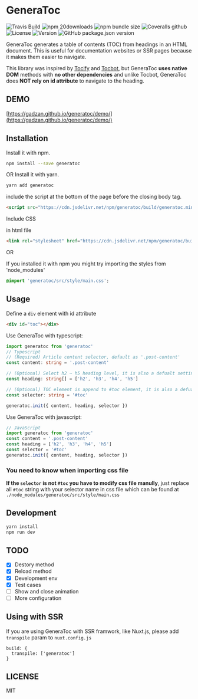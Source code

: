 # GeneraToc

![Travis Build](https://img.shields.io/travis/com/gadzan/generatoc?logo=travis&style=for-the-badge)
![npm 20downloads](https://img.shields.io/npm/dt/generatoc?label=npm%20downloads&logo=npm&style=for-the-badge)
![npm bundle size](https://img.shields.io/bundlephobia/min/generatoc?style=for-the-badge)
![Coveralls github](https://img.shields.io/coveralls/github/gadzan/generatoc?style=for-the-badge)
![License](https://img.shields.io/npm/l/generatoc?style=for-the-badge)
![Version](https://img.shields.io/npm/v/generatoc?logo=npm&label=version&style=for-the-badge)
![GitHub package.json version](https://img.shields.io/github/package-json/v/gadzan/generatoc?logo=github&style=for-the-badge)

GeneraToc generates a table of contents (TOC) from headings in an HTML document. This is useful for documentation websites or SSR pages because it makes them easier to navigate. 

This library was inspired by [Tocify](https://github.com/gfranko/jquery.tocify.js) and [Tocbot](https://github.com/tscanlin/tocbot), but GeneraToc **uses native DOM** methods with **no other dependencies** and unlike Tocbot, GeneraToc does **NOT rely on id attribute** to navigate to the heading.

## DEMO

[https://gadzan.github.io/generatoc/demo/](https://gadzan.github.io/generatoc/demo/)

## Installation

Install it with npm.
```bash
npm install --save generatoc
```

OR Install it with yarn.
```bash
yarn add generatoc
```

include the script at the bottom of the page before the closing body tag.
```html
<script src="https://cdn.jsdelivr.net/npm/generatoc/build/generatoc.min.js"></script>
```

Include CSS

in html file
```html
<link rel="stylesheet" href="https://cdn.jsdelivr.net/npm/generatoc/build/generatoc.min.css">
```

OR

If you installed it with npm you might try importing the styles from 'node_modules'
```css
@import 'generatoc/src/style/main.css';
```

## Usage

Define a `div` element with id attribute
```html
<div id="toc"></div>
```

Use GeneraToc with typescript:
```typescript
import generatoc from 'generatoc'
// Typescript
// (Required) Article content selector, default as '.post-content'
const content: string = '.post-content'

// (Optional) Select h2 ~ h5 heading level, it is also a defualt setting if you leave it undefined
const heading: string[] = ['h2', 'h3', 'h4', 'h5']

// (Optional) TOC element is append to #toc element, it is also a defualt setting if you leave it undefined
const selector: string = '#toc'

generatoc.init({ content, heading, selector })
```

Use GeneraToc with javascript:
```javascript
// JavaScript
import generatoc from 'generatoc'
const content = '.post-content'
const heading = ['h2', 'h3', 'h4', 'h5']
const selector = '#toc'
generatoc.init({ content, heading, selector })
```

### You need to know when importing css file

**If the `selector` is not `#toc` you have to modify css file manully**, just replace all `#toc` string with your selector name in css file which can be found at `./node_modules/generatoc/src/style/main.css`

## Development

```bash
yarn install
npm run dev
```

## TODO

- [x] Destory method
- [x] Reload method
- [x] Development env
- [x] Test cases
- [ ] Show and close animation
- [ ] More configuration

## Using with SSR

If you are using GeneraToc with SSR framwork, like Nuxt.js, please add `transpile` param to `nuxt.config.js`
```
build: {
  transpile: ['generatoc']
}
```

## LICENSE
MIT
